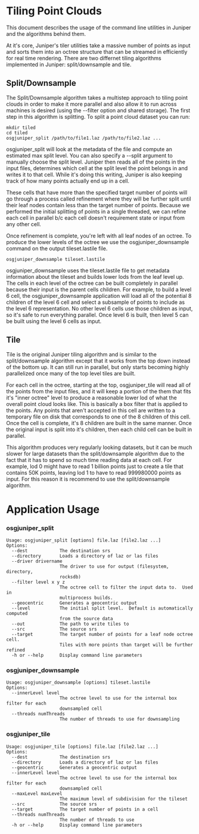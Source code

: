 # Tiling Point Clouds

This document describes the usage of the command line utilities in Juniper and the algorithms behind them. 

At it's core, Juniper's tiler utilities take a massive number of points as input and sorts them into an octree structure that can be streamed in efficiently for real time rendering.  There are two differnet tiling algorithms implemented in Juniper:  split/downsample and tile.

## Split/Downsample
The Split/Downsample algorithm takes a multistep approach to tiling point clouds in order to make it more parallel and also allow it to run across machines is desired (using the --filter option and shared storage).  The first step in this algorithm is splitting.  To split a point cloud dataset you can run:
```
mkdir tiled
cd tiled
osgjuniper_split /path/to/file1.laz /path/to/file2.laz ...
```

osgjuniper_split will look at the metadata of the file and compute an estimated max split level.  You can also specify a --split argument to manually choose the split level.  Juniper then reads all of the points in the input files, determines which cell at the split level the point belongs in and writes it to that cell.  While it's doing this writing, Juniper is also keeping track of how many points actually end up in a cell.

These cells that have more than the specified target number of points will go through a process called refinement where they will be further split until their leaf nodes contain less than the target number of points.  Because we performed the initial splitting of points in a single threaded, we can refine each cell in parallel b/c each cell doesn't requirement state or input from any other cell.

Once refinement is complete, you're left with all leaf nodes of an octree.  To produce the lower levels of the octree we use the osgjuniper_downsample command on the output tileset.lastile file.

```
osgjuniper_downsample tileset.lastile
```
osgjuniper_downsample uses the tileset.lastile file to get metadata information about the tileset and builds lower lods from the leaf level up.  The cells in each level of the octree can be built completely in parallel because their input is the parent cells children.  For example, to build a level 6 cell, the osgjuniper_downsample application will load all of the potential 8 children of the level 6 cell and select a subsample of points to include as the level 6 representation.  No other level 6 cells use those children as input, so it's safe to run everything parallel.  Once level 6 is built, then level 5 can be built using the level 6 cells as input.

## Tile

Tile is the original Juniper tiling algorithm and is similar to the split/downsample algorithm except that it works from the top down instead of the bottom up.  It can still run in parallel, but only starts becoming highly parallelized once many of the top level tiles are built.

For each cell in the octree, starting at the top, osgjuniper_tile will read all of the points from the input files, and it will keep a portion of the them that fits it's "inner octree" level to produce a reasonable lower lod of what the overall point cloud looks like.  This is basically a box filter that is applied to the points.  Any points that aren't accepted in this cell are written to a temporary file on disk that corresponds to one of the 8 children of this cell.  Once the cell is complete, it's 8 children are built in the same manner.  Once the original input is split into it's children, then each child cell can be built in parallel.  

This algorithm produces very regularly looking datasets, but it can be much slower for large datasets than the split/downsample algorithm due to the fact that it has to spend so much time reading data at each cell.  For example, lod 0 might have to read 1 billion points just to create a tile that contains 50K points, leaving lod 1 to have to read 999980000 points as input.  For this reason it is recommend to use the split/downsample algorithm.


# Application Usage

### osgjuniper_split
```
Usage: osgjuniper_split [options] file.laz [file2.laz ...]
Options:
  --dest            The destination srs
  --directory       Loads a directory of laz or las files
  --driver drivername
                    The driver to use for output (filesystem, directory,
                    rocksdb)
  --filter level x y z
                    The octree cell to filter the input data to.  Used in
                    multiprocess builds.
  --geocentric      Generates a geocentric output
  --level           The initial split level.  Default is automatically computed
                    from the source data
  --out             The path to write tiles to
  --src             The source srs
  --target          The target number of points for a leaf node octree cell.
                    Tiles with more points than target will be further refined
  -h or --help      Display command line parameters
```

### osgjuniper_downsample
```
Usage: osgjuniper_downsample [options] tileset.lastile
Options:
  --innerLevel level
                    The octree level to use for the internal box filter for each
                    downsampled cell
  --threads numThreads
                    The number of threads to use for downsampling
```

### osgjuniper_tile
```
Usage: osgjuniper_tile [options] file.laz [file2.laz ...]
Options:
  --dest            The destination srs
  --directory       Loads a directory of laz or las files
  --geocentric      Generates a geocentric output
  --innerLevel level
                    The octree level to use for the internal box filter for each
                    downsampled cell
  --maxLevel maxLevel
                    The maximum level of subdivision for the tileset
  --src             The source srs
  --target          The target number of points in a cell
  --threads numThreads
                    The number of threads to use
  -h or --help      Display command line parameters
```
